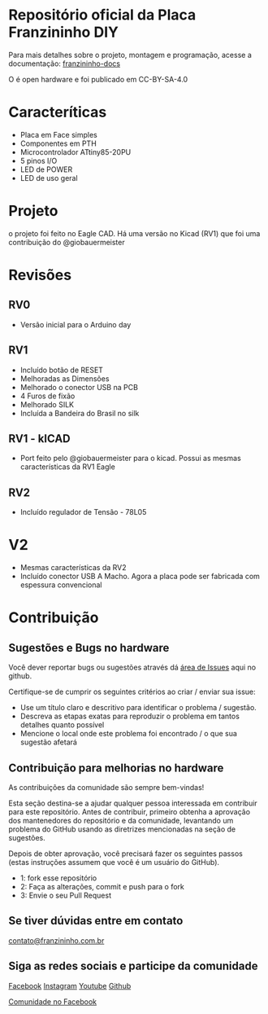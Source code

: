 # Repositório oficial da Placa Franzininho DIY


Para mais detalhes sobre o projeto, montagem e programação, acesse a documentação: [franzininho-docs](https://github.com/Franzininho/franzininho-docs)

O é open hardware e foi publicado em CC-BY-SA-4.0



# Caracteríticas

- Placa em Face simples
- Componentes em PTH
- Microcontrolador ATtiny85-20PU
- 5 pinos I/O
- LED de POWER
- LED de uso geral


# Projeto

o projeto foi feito no Eagle CAD. Há uma versão no Kicad (RV1) que foi uma contribuição do @giobauermeister


# Revisões

## RV0

- Versão inicial para o Arduino day

## RV1

- Incluído botão de RESET
- Melhoradas as Dimensões
- Melhorado o conector USB na PCB
- 4 Furos de fixão
- Melhorado SILK
- Incluída a Bandeira do Brasil no silk

## RV1 - kICAD

- Port feito pelo @giobauermeister para o kicad. Possui as mesmas características da RV1 Eagle

## RV2

- Incluído regulador de Tensão - 78L05

# V2

- Mesmas características da RV2
- Incluído conector USB A Macho. Agora a placa pode ser fabricada com espessura convencional


# Contribuição

## Sugestões e Bugs no hardware

Você dever reportar bugs ou sugestões através dá [área de Issues](https://github.com/Franzininho/franzininho-diy-board/issues) aqui no github.

Certifique-se de cumprir os seguintes critérios ao criar / enviar sua issue:

- Use um título claro e descritivo para identificar o problema / sugestão.
- Descreva as etapas exatas para reproduzir o problema em tantos detalhes quanto possível
- Mencione o local onde este problema foi encontrado / o que sua sugestão afetará


## Contribuição para melhorias no hardware

As contribuições da comunidade são sempre bem-vindas!

Esta seção destina-se a ajudar qualquer pessoa interessada em contribuir para este repositório.
Antes de contribuir, primeiro obtenha a aprovação dos mantenedores do repositório e da comunidade, levantando um problema do GitHub usando as diretrizes mencionadas na seção de sugestões.
 
Depois de obter aprovação, você precisará fazer os seguintes passos (estas instruções assumem que você é um usuário do GitHub). 

- 1: fork esse repositório
- 2: Faça as alterações, commit e push para o fork
- 3: Envie o seu Pull Request


## Se tiver dúvidas entre em contato

contato@franzininho.com.br

## Siga as redes sociais e participe da comunidade

[Facebook](https://goo.gl/1adfUv)
[Instagram](https://goo.gl/PbgHqA)
[Youtube](https://goo.gl/pJqHjC)
[Github](https://goo.gl/pW5orZ)

[Comunidade no Facebook](https://goo.gl/fskViM)














